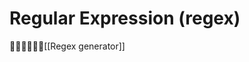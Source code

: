 # Regular Expression (regex)
[[Regex generator]]

<!-- {BearID:470BE9A8-338D-48C0-83C8-B47B2B6CA7F5-954-0000001B25B118DF} -->
